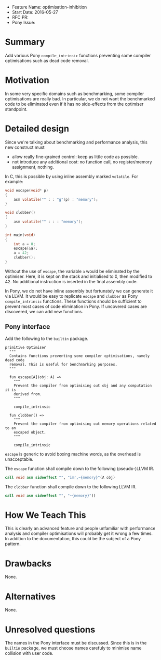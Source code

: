 - Feature Name: optimisation-inhibition
- Start Date: 2016-05-27
- RFC PR:
- Pony Issue:

# Summary

Add various Pony `compile_intrinsic` functions preventing some compiler optimisations such as dead code removal.

# Motivation

In some very specific domains such as benchmarking, some compiler optimisations are really bad. In particular, we do not want the benchmarked code to be eliminated even if it has no side-effects from the optimiser standpoint.

# Detailed design

Since we're talking about benchmarking and performance analysis, this new construct must

- allow really fine-grained control: keep as little code as possible.
- not introduce any additional cost: no function call, no register/memory assignment, nothing.

In C, this is possible by using inline assembly marked `volatile`. For example:

```c
void escape(void* p)
{
    asm volatile("" : : "g"(p) : "memory");
}

void clobber()
{
    asm volatile("" : : : "memory");
}

int main(void)
{
    int a = 0;
    escape(&a);
    a = 42;
    clobber();
}
```

Without the use of `escape`, the variable `a` would be eliminated by the optimiser. Here, it is kept on the stack and initialised to 0, then modified to 42. No additional instruction is inserted in the final assembly code.

In Pony, we do not have inline assembly but fortunately we can generate it via LLVM. It would be easy to replicate `escape` and `clobber` as Pony `compile_intrinsic` functions. These functions should be sufficient to prevent most cases of code elimination in Pony. If uncovered cases are discovered, we can add new functions.

## Pony interface

Add the following to the `builtin` package.

```pony
primitive Optimiser
  """
  Contains functions preventing some compiler optimisations, namely dead code
  removal. This is useful for benchmarking purposes.
  """

  fun escape[A](obj: A) =>
    """
    Prevent the compiler from optimising out obj and any computation it is
    derived from.
    """

    compile_intrinsic

  fun clobber() =>
    """
    Prevent the compiler from optimising out memory operations related to an
    escaped object.
    """

    compile_intrinsic
```

`escape` is generic to avoid boxing machine words, as the overhead is unacceptable.

The `escape` function shall compile down to the following (pseudo-)LLVM IR.

```llvm
call void asm sideeffect "", "imr,~{memory}"(A obj)
```

The `clobber` function shall compile down to the following LLVM IR.

```llvm
call void asm sideeffect "", "~{memory}"()
```

# How We Teach This

This is clearly an advanced feature and people unfamiliar with performance analysis and compiler optimisations will probably get it wrong a few times. In addition to the documentation, this could be the subject of a Pony pattern.

# Drawbacks

None.

# Alternatives

None.

# Unresolved questions

The names in the Pony interface must be discussed. Since this is in the `builtin` package, we must choose names carefuly to minimise name collision with user code.
